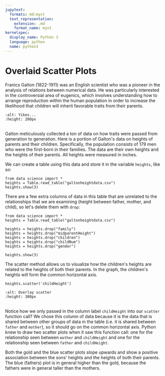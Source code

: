 ```yaml
---
jupytext:
  formats: md:myst
  text_representation:
    extension: .md
    format_name: myst
kernelspec:
  display_name: Python 3
  language: python
  name: python3
---
```

Overlaid Scatter Plots
======================

Franics Galton (1822-1911) was an English scientist who was a pioneer in the analysis of relations between numerical data. He was particularly interested in the controversial area of eugenics, which involves understanding how to arrange reproduction within the human population in order to increase the likelihood that children will inherit favorable traits from their parents.

```{image} https://media3.giphy.com/media/8p05WdXxPiOyY/200.gif
:alt: Yikes...
:height: 200px
```
<br>Galton meticulously collected a ton of data on how traits were passed from generation to generation. Here is a portion of Galton's data on heights of parents and their children. Specifically, the population consists of 179 men who were the first-born in their families. The data are their own heights and the heights of their parents. All heights were measured in inches.

We can create a table using this data and store it in the variable `heights`, like so:

```{code-cell}python3
from data science import *
heights = Table.read_table("galtonheightdata.csv")
heights.show(3)
```
There are a few extra columns of data in this table that are unrelated to the relationships that we are examining (height between father, mother, and child), so let's delete them with `drop`:

```{code-cell}python3
from data science import *
heights = Table.read_table("galtonheightdata.csv")

heights = heights.drop("family")
heights = heights.drop("midparentHeight")
heights = heights.drop("children")
heights = heights.drop("childNum")
heights = heights.drop("gender")

heights.show(3)
```
The scatter method allows us to visualize how the children's heights are related to the heights of both their parents. In the graph, the children's heights will form the common horizontal axis.

```python3
heights.scatter('childHeight')
```
```{image} overlayscatter.png
:alt: Overlay scatter
:height: 300px
```

<br>Notice how we only passed in the column label `childHeight` into our `scatter` function call? We chose this column of data because it is the data that is shared between other groups of data in the table (i.e. it is shared between `father` and `mother`), so it should go on the common horizontal axis. Python knew to draw two scatter plots when it saw this function call: one for the relationship seen between `mother` and `childHeight` and one for the relationship seen between `father` and `childHeight`.

Both the gold and the blue scatter plots slope upwards and show a positive association between the sons' heights and the heights of both their parents. The blue (fathers) plot is in general higher than the gold, because the fathers were in general taller than the mothers.
